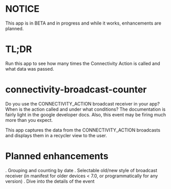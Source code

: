 # NOTICE
This app is in BETA and in progress and while it works, enhancements are planned.

# TL;DR
Run this app to see how many times the Connectivity Action is called and what data was passed.

# connectivity-broadcast-counter
Do you use the CONNECTIVITY_ACTION broadcast receiver in your app? When is the action called and under what conditions? The documentation is fairly light in the google developer docs. Also, this event may be firing much more than you expect. 

This app captures the data from the CONNECTIVITY_ACTION broadcasts and displays them in a recycler view to the user.

# Planned enhancements
. Grouping and counting by date
. Selectable old/new style of broadcast receiver (in manifest for older devices < 7.0, or programmatically for any version)
. Dive into the details of the event

